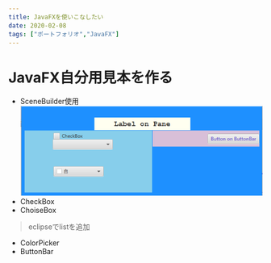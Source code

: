 ```yaml
---
title: JavaFXを使いこなしたい
date: 2020-02-08
tags: ["ポートフォリオ","JavaFX"]
---
```


 # JavaFX自分用見本を作る

 - SceneBuilder使用
 ![Screen](blog_JavaFX.png)
 - CheckBox 
 - ChoiseBox
 
 > eclipseでlistを追加
 
 - ColorPicker
 - ButtonBar

